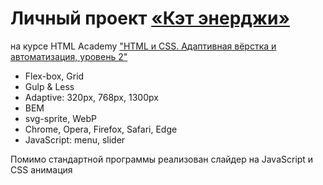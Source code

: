 # Личный проект [«Кэт энерджи»](https://privetadel.github.io/CatEnergy/) 
на курсе HTML Academy ["HTML и CSS. Адаптивная вёрстка и автоматизация, уровень 2"](https://htmlacademy.ru/intensive/adaptive)

- Flex-box, Grid
- Gulp & Less
- Adaptive: 320px, 768px, 1300px
- BEM 
- svg-sprite, WebP
- Chrome, Opera, Firefox, Safari, Edge
- JavaScript: menu, slider

Помимо стандартной программы реализован слайдер на JavaScript и CSS анимация
